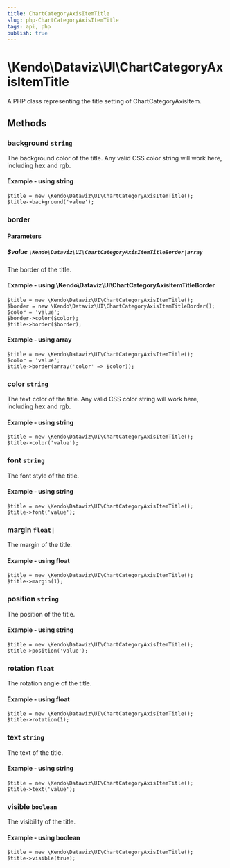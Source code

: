 ```yaml
---
title: ChartCategoryAxisItemTitle
slug: php-ChartCategoryAxisItemTitle
tags: api, php
publish: true
---
```


# \Kendo\Dataviz\UI\ChartCategoryAxisItemTitle

A PHP class representing the title setting of ChartCategoryAxisItem.


## Methods

### background `string`

The background color of the title. Any valid CSS color string will work here, including
hex and rgb.


#### Example - using string
    $title = new \Kendo\Dataviz\UI\ChartCategoryAxisItemTitle();
    $title->background('value');

### border

#### Parameters

##### $value `\Kendo\Dataviz\UI\ChartCategoryAxisItemTitleBorder|array`

The border of the title.


#### Example - using \Kendo\Dataviz\UI\ChartCategoryAxisItemTitleBorder

    $title = new \Kendo\Dataviz\UI\ChartCategoryAxisItemTitle();
    $border = new \Kendo\Dataviz\UI\ChartCategoryAxisItemTitleBorder();
    $color = 'value';
    $border->color($color);
    $title->border($border);

#### Example - using array

    $title = new \Kendo\Dataviz\UI\ChartCategoryAxisItemTitle();
    $color = 'value';
    $title->border(array('color' => $color));

### color `string`

The text color of the title. Any valid CSS color string will work here, including hex and rgb.


#### Example - using string
    $title = new \Kendo\Dataviz\UI\ChartCategoryAxisItemTitle();
    $title->color('value');

### font `string`

The font style of the title.


#### Example - using string
    $title = new \Kendo\Dataviz\UI\ChartCategoryAxisItemTitle();
    $title->font('value');

### margin `float|`

The margin of the title.


#### Example - using float
    $title = new \Kendo\Dataviz\UI\ChartCategoryAxisItemTitle();
    $title->margin(1);

### position `string`

The position of the title.


#### Example - using string
    $title = new \Kendo\Dataviz\UI\ChartCategoryAxisItemTitle();
    $title->position('value');

### rotation `float`

The rotation angle of the title.


#### Example - using float
    $title = new \Kendo\Dataviz\UI\ChartCategoryAxisItemTitle();
    $title->rotation(1);

### text `string`

The text of the title.


#### Example - using string
    $title = new \Kendo\Dataviz\UI\ChartCategoryAxisItemTitle();
    $title->text('value');

### visible `boolean`

The visibility of the title.


#### Example - using boolean
    $title = new \Kendo\Dataviz\UI\ChartCategoryAxisItemTitle();
    $title->visible(true);

